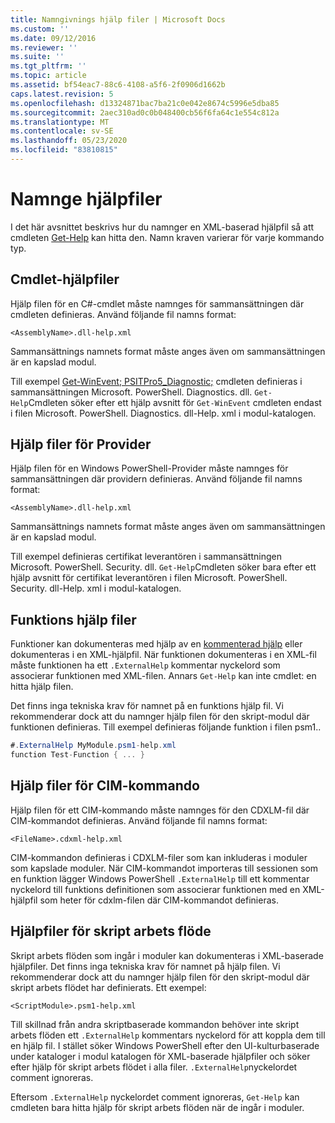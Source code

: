 ```yaml
---
title: Namngivnings hjälp filer | Microsoft Docs
ms.custom: ''
ms.date: 09/12/2016
ms.reviewer: ''
ms.suite: ''
ms.tgt_pltfrm: ''
ms.topic: article
ms.assetid: bf54eac7-88c6-4108-a5f6-2f0906d1662b
caps.latest.revision: 5
ms.openlocfilehash: d13324871bac7ba21c0e042e8674c5996e5dba85
ms.sourcegitcommit: 2aec310ad0c0b048400cb56f6fa64c1e554c812a
ms.translationtype: MT
ms.contentlocale: sv-SE
ms.lasthandoff: 05/23/2020
ms.locfileid: "83810815"
---
```

# <a name="naming-help-files"></a>Namnge hjälpfiler

I det här avsnittet beskrivs hur du namnger en XML-baserad hjälpfil så att cmdleten [Get-Help](/powershell/module/Microsoft.PowerShell.Core/Get-Help) kan hitta den. Namn kraven varierar för varje kommando typ.

## <a name="cmdlet-help-files"></a>Cmdlet-hjälpfiler

Hjälp filen för en C#-cmdlet måste namnges för sammansättningen där cmdleten definieras. Använd följande fil namns format:

```
<AssemblyName>.dll-help.xml
```

Sammansättnings namnets format måste anges även om sammansättningen är en kapslad modul.

Till exempel [Get-WinEvent; PSITPro5_Diagnostic;](/powershell/module/Microsoft.PowerShell.Diagnostics/Get-WinEvent) cmdleten definieras i sammansättningen Microsoft. PowerShell. Diagnostics. dll. `Get-Help`Cmdleten söker efter ett hjälp avsnitt för `Get-WinEvent` cmdleten endast i filen Microsoft. PowerShell. Diagnostics. dll-Help. xml i modul-katalogen.

## <a name="provider-help-files"></a>Hjälp filer för Provider

Hjälp filen för en Windows PowerShell-Provider måste namnges för sammansättningen där providern definieras. Använd följande fil namns format:

```
<AssemblyName>.dll-help.xml
```

Sammansättnings namnets format måste anges även om sammansättningen är en kapslad modul.

Till exempel definieras certifikat leverantören i sammansättningen Microsoft. PowerShell. Security. dll. `Get-Help`Cmdleten söker bara efter ett hjälp avsnitt för certifikat leverantören i filen Microsoft. PowerShell. Security. dll-Help. xml i modul-katalogen.

## <a name="function-help-files"></a>Funktions hjälp filer

Funktioner kan dokumenteras med hjälp av en [kommenterad hjälp](/powershell/module/microsoft.powershell.core/about/about_comment_based_help) eller dokumenteras i en XML-hjälpfil. När funktionen dokumenteras i en XML-fil måste funktionen ha ett `.ExternalHelp` kommentar nyckelord som associerar funktionen med XML-filen. Annars `Get-Help` kan inte cmdlet: en hitta hjälp filen.

Det finns inga tekniska krav för namnet på en funktions hjälp fil. Vi rekommenderar dock att du namnger hjälp filen för den skript-modul där funktionen definieras. Till exempel definieras följande funktion i filen psm1..

```csharp
#.ExternalHelp MyModule.psm1-help.xml
function Test-Function { ... }
```

## <a name="cim-command-help-files"></a>Hjälp filer för CIM-kommando

Hjälp filen för ett CIM-kommando måste namnges för den CDXLM-fil där CIM-kommandot definieras. Använd följande fil namns format:

```
<FileName>.cdxml-help.xml
```

CIM-kommandon definieras i CDXLM-filer som kan inkluderas i moduler som kapslade moduler. När CIM-kommandot importeras till sessionen som en funktion lägger Windows PowerShell `.ExternalHelp` till ett kommentar nyckelord till funktions definitionen som associerar funktionen med en XML-hjälpfil som heter för cdxlm-filen där CIM-kommandot definieras.

## <a name="script-workflow-help-files"></a>Hjälpfiler för skript arbets flöde

Skript arbets flöden som ingår i moduler kan dokumenteras i XML-baserade hjälpfiler. Det finns inga tekniska krav för namnet på hjälp filen. Vi rekommenderar dock att du namnger hjälp filen för den skript-modul där skript arbets flödet har definierats. Ett exempel:

```
<ScriptModule>.psm1-help.xml
```

Till skillnad från andra skriptbaserade kommandon behöver inte skript arbets flöden ett `.ExternalHelp` kommentars nyckelord för att koppla dem till en hjälp fil. I stället söker Windows PowerShell efter den UI-kulturbaserade under kataloger i modul katalogen för XML-baserade hjälpfiler och söker efter hjälp för skript arbets flödet i alla filer. `.ExternalHelp`nyckelordet comment ignoreras.

Eftersom `.ExternalHelp` nyckelordet comment ignoreras, `Get-Help` kan cmdleten bara hitta hjälp för skript arbets flöden när de ingår i moduler.
